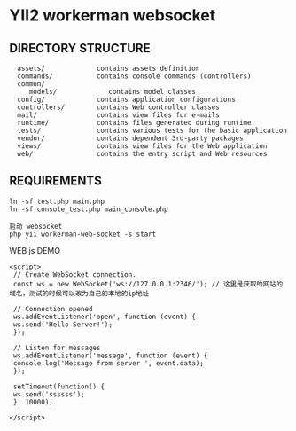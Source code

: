 #                     YII2 workerman websocket

DIRECTORY STRUCTURE
-------------------

      assets/             contains assets definition
      commands/           contains console commands (controllers)
      common/
         models/             contains model classes
      config/             contains application configurations
      controllers/        contains Web controller classes
      mail/               contains view files for e-mails
      runtime/            contains files generated during runtime
      tests/              contains various tests for the basic application
      vendor/             contains dependent 3rd-party packages
      views/              contains view files for the Web application
      web/                contains the entry script and Web resources



REQUIREMENTS
------------

~~~
ln -sf test.php main.php
ln -sf console_test.php main_console.php

启动 websocket
php yii workerman-web-socket -s start
~~~

WEB js DEMO
~~~
<script>
 // Create WebSocket connection.
 const ws = new WebSocket('ws://127.0.0.1:2346/'); // 这里是获取的网站的域名，测试的时候可以改为自己的本地的ip地址

 // Connection opened
 ws.addEventListener('open', function (event) {
 ws.send('Hello Server!');
 });

 // Listen for messages
 ws.addEventListener('message', function (event) {
 console.log('Message from server ', event.data);
 });

 setTimeout(function() {
 ws.send('ssssss');
 }, 10000);

</script>
~~~